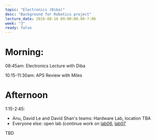 ```yaml
---
topic: "Electronics (Diba)"
desc: "Background for Robotics project"
lecture_date: 2016-08-16 09:00:00.00-7:00
week: "3"
ready: false
---
```



# Morning:

08:45am: Electronics Lecture with Diba

10:15-11:30am: APS Review with Miles

# Afternoon

1:15-2:45: 
* Anu, David Le and David Shan's teams: Hardware Lab, location TBA
* Everyone else: open lab (continue work on [lab06](/lab/lab06/), [lab07](/lab/lab07/)

TBD
